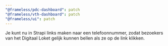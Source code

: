 ```yaml
---
"@frameless/pdc-dashboard": patch
"@frameless/vth-dashboard": patch
"@frameless/ui": patch
---
```


Je kunt nu in Strapi links maken naar een telefoonnummer, zodat bezoekers van het Digitaal Loket gelijk kunnen bellen als ze op de link klikken.
